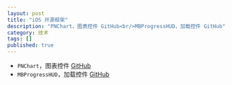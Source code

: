 ```yaml
---
layout: post
title: "iOS 开源框架"
description: "PNChart，图表控件 GitHub<br/>MBProgressHUD，加载控件 GitHub"
category: 技术
tags: []
published: true
---
```


*	`PNChart`，图表控件 [GitHub](https://github.com/kevinzhow/PNChart/)
*	`MBProgressHUD`，加载控件 [GitHub](https://github.com/jdg/MBProgressHUD/)